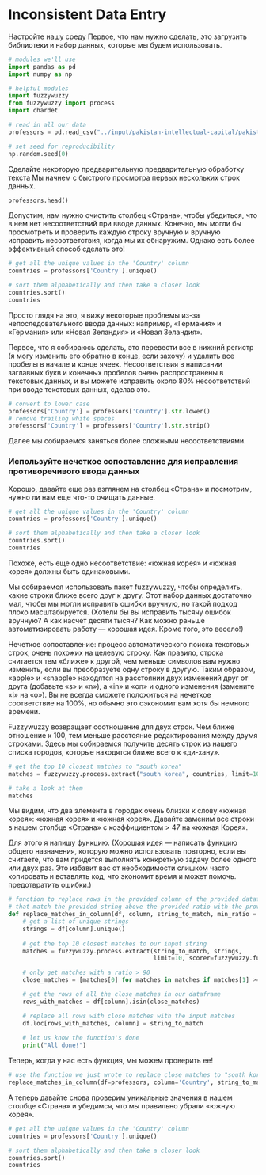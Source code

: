 # Inconsistent Data Entry
Настройте нашу среду
Первое, что нам нужно сделать, это загрузить библиотеки и набор данных, которые мы будем использовать.
```python
# modules we'll use
import pandas as pd
import numpy as np

# helpful modules
import fuzzywuzzy
from fuzzywuzzy import process
import chardet

# read in all our data
professors = pd.read_csv("../input/pakistan-intellectual-capital/pakistan_intellectual_capital.csv")

# set seed for reproducibility
np.random.seed(0)
```
Сделайте некоторую предварительную предварительную обработку текста
Мы начнем с быстрого просмотра первых нескольких строк данных.
```python
professors.head()
```
Допустим, нам нужно очистить столбец «Страна», чтобы убедиться, что в нем нет несоответствий при вводе данных. 
Конечно, мы могли бы просмотреть и проверить каждую строку вручную и вручную исправить несоответствия, когда мы их 
обнаружим. Однако есть более эффективный способ сделать это!  
```python
# get all the unique values in the 'Country' column
countries = professors['Country'].unique()

# sort them alphabetically and then take a closer look
countries.sort()
countries
```
Просто глядя на это, я вижу некоторые проблемы из-за непоследовательного ввода данных: например, «Германия» и 
«Германия» или «Новая Зеландия» и «Новая Зеландия». 

Первое, что я собираюсь сделать, это перевести все в нижний регистр (я могу изменить его обратно в конце, если 
захочу) и удалить все пробелы в начале и конце ячеек. Несоответствия в написании заглавных букв и конечных пробелов 
очень распространены в текстовых данных, и вы можете исправить около 80% несоответствий при вводе текстовых данных, 
сделав это.   

```python
# convert to lower case
professors['Country'] = professors['Country'].str.lower()
# remove trailing white spaces
professors['Country'] = professors['Country'].str.strip()
```
Далее мы собираемся заняться более сложными несоответствиями.

### Используйте нечеткое сопоставление для исправления противоречивого ввода данных
Хорошо, давайте еще раз взглянем на столбец «Страна» и посмотрим, нужно ли нам еще что-то очищать данные.
```python
# get all the unique values in the 'Country' column
countries = professors['Country'].unique()

# sort them alphabetically and then take a closer look
countries.sort()
countries
```
Похоже, есть еще одно несоответствие: «южная корея» и «южная корея» должны быть одинаковыми.

Мы собираемся использовать пакет fuzzywuzzy, чтобы определить, какие строки ближе всего друг к другу. Этот набор 
данных достаточно мал, чтобы мы могли исправить ошибки вручную, но такой подход плохо масштабируется. (Хотели бы вы 
исправить тысячу ошибок вручную? А как насчет десяти тысяч? Как можно раньше автоматизировать работу — хорошая идея. 
Кроме того, это весело!)   

Нечеткое сопоставление: процесс автоматического поиска текстовых строк, очень похожих на целевую строку. Как правило,
строка считается тем «ближе» к другой, чем меньше символов вам нужно изменить, если вы преобразуете одну строку в 
другую. Таким образом, «apple» и «snapple» находятся на расстоянии двух изменений друг от друга (добавьте «s» и «n»),
а «in» и «on» и одного изменения (замените «i» на «o»). Вы не всегда сможете положиться на нечеткое соответствие на 
100%, но обычно это сэкономит вам хотя бы немного времени.    

Fuzzywuzzy возвращает соотношение для двух строк. Чем ближе отношение к 100, тем меньше расстояние редактирования 
между двумя строками. Здесь мы собираемся получить десять строк из нашего списка городов, которые находятся ближе 
всего к «ди-хану».  

```python
# get the top 10 closest matches to "south korea"
matches = fuzzywuzzy.process.extract("south korea", countries, limit=10, scorer=fuzzywuzzy.fuzz.token_sort_ratio)

# take a look at them
matches
```
Мы видим, что два элемента в городах очень близки к слову «южная корея»: «южная корея» и «южная корея». Давайте 
заменим все строки в нашем столбце «Страна» с коэффициентом > 47 на «южная Корея». 

Для этого я напишу функцию. (Хорошая идея — написать функцию общего назначения, которую можно использовать повторно, 
если вы считаете, что вам придется выполнять конкретную задачу более одного или двух раз. Это избавит вас от 
необходимости слишком часто копировать и вставлять код, что экономит время и может помочь. предотвратить ошибки.)  

```python
# function to replace rows in the provided column of the provided dataframe
# that match the provided string above the provided ratio with the provided string
def replace_matches_in_column(df, column, string_to_match, min_ratio = 47):
    # get a list of unique strings
    strings = df[column].unique()
    
    # get the top 10 closest matches to our input string
    matches = fuzzywuzzy.process.extract(string_to_match, strings, 
                                         limit=10, scorer=fuzzywuzzy.fuzz.token_sort_ratio)

    # only get matches with a ratio > 90
    close_matches = [matches[0] for matches in matches if matches[1] >= min_ratio]

    # get the rows of all the close matches in our dataframe
    rows_with_matches = df[column].isin(close_matches)

    # replace all rows with close matches with the input matches 
    df.loc[rows_with_matches, column] = string_to_match
    
    # let us know the function's done
    print("All done!")
```
Теперь, когда у нас есть функция, мы можем проверить ее!
```python
# use the function we just wrote to replace close matches to "south korea" with "south korea"
replace_matches_in_column(df=professors, column='Country', string_to_match="south korea")
```
А теперь давайте снова проверим уникальные значения в нашем столбце «Страна» и убедимся, что мы правильно убрали 
«южную корея». 
```python
# get all the unique values in the 'Country' column
countries = professors['Country'].unique()

# sort them alphabetically and then take a closer look
countries.sort()
countries
```




